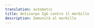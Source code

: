 ```yaml
---
translation: automatic
title: Anticorpo IgG contro il morbillo
description: Immunità al morbillo
---
```

